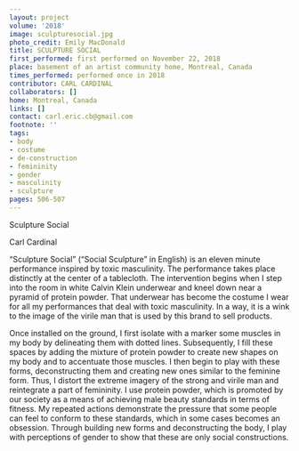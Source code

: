 ```yaml
---
layout: project
volume: '2018'
image: sculpturesocial.jpg
photo_credit: Emily MacDonald
title: SCULPTURE SOCIAL
first_performed: first performed on November 22, 2018
place: basement of an artist community home, Montreal, Canada
times_performed: performed once in 2018
contributor: CARL CARDINAL
collaborators: []
home: Montreal, Canada
links: []
contact: carl.eric.cb@gmail.com
footnote: ''
tags:
- body
- costume
- de-construction
- femininity
- gender
- masculinity
- sculpture
pages: 506-507
---
```




Sculpture Social

Carl Cardinal

“Sculpture Social” (“Social Sculpture” in English) is an eleven minute performance inspired by toxic masculinity. The performance takes place distinctly at the center of a tablecloth. The intervention begins when I step into the room in white Calvin Klein underwear and kneel down near a pyramid of protein powder. That underwear has become the costume I wear for all my performances that deal with toxic masculinity. In a way, it is a wink to the image of the virile man that is used by this brand to sell products.

Once installed on the ground, I first isolate with a marker some muscles in my body by delineating them with dotted lines. Subsequently, I fill these spaces by adding the mixture of protein powder to create new shapes on my body and to accentuate those muscles. I then begin to play with these forms, deconstructing them and creating new ones similar to the feminine form. Thus, I distort the extreme imagery of the strong and virile man and reintegrate a part of femininity. I use protein powder, which is promoted by our society as a means of achieving male beauty standards in terms of fitness. My repeated actions demonstrate the pressure that some people can feel to conform to these standards, which in some cases becomes an obsession. Through building new forms and deconstructing the body, I play with perceptions of gender to show that these are only social constructions.
